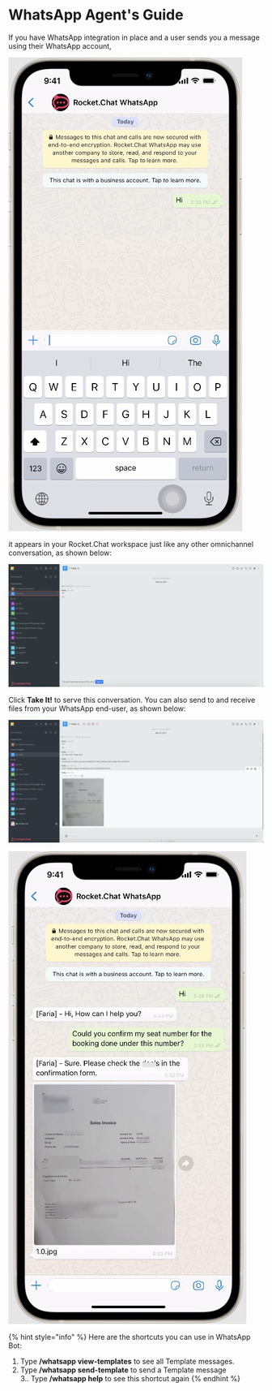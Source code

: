 # WhatsApp Agent's Guide

If you have WhatsApp integration in place and a user sends you a message using their WhatsApp account,

![](../../../../.gitbook/assets/image%20%28456%29.png)

it appears in your Rocket.Chat workspace just like any other omnichannel conversation, as shown below:

![](../../../../.gitbook/assets/image%20%28442%29.png)

Click **Take It!** to serve this conversation. You can also send to and receive files from your WhatsApp end-user, as shown below:

![](../../../../.gitbook/assets/image%20%28441%29.png)

![](../../../../.gitbook/assets/image%20%28465%29.png)

{% hint style="info" %}
Here are the shortcuts you can use in WhatsApp Bot:  
1. Type **/whatsapp view-templates** to see all Template messages.  
2. Type **/whatsapp send-template** to send a Template message  
3.. Type **/whatsapp help** to see this shortcut again
{% endhint %}

